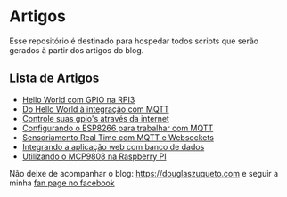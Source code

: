# Artigos

Esse repositório é destinado para hospedar todos scripts que serão gerados à partir dos artigos do blog.

## Lista de Artigos

* [Hello World com GPIO na RPI3](https://douglaszuqueto.com/artigos/hello-world-com-gpio-na-rpi3)
* [Do Hello World à integração com MQTT](https://douglaszuqueto.com/artigos/do-hello-world-a-integracao-com-mqtt)
* [Controle suas gpio's através da internet](https://douglaszuqueto.com/artigos/controle-suas-gpio-atraves-da-internet)
* [Configurando o ESP8266 para trabalhar com MQTT](https://douglaszuqueto.com/artigos/configurando-o-esp8266-para-trabalhar-com-mqtt)
* [Sensoriamento Real Time com MQTT e Websockets](https://douglaszuqueto.com/artigos/sensoriamento-real-time-com-mqtt-e-websockets)
* [Integrando a aplicação web com banco de dados](https://douglaszuqueto.com/artigos/integrando-a-aplicacao-web-com-banco-de-dados)
* [Utilizando o MCP9808 na Raspberry PI](https://douglaszuqueto.com/artigos/utilizando-o-mcp9808-na-raspberry-pi)

Não deixe de acompanhar o blog: https://douglaszuqueto.com e seguir a minha [fan page no facebook](https://www.facebook.com/douglaszuquetooficial/)
